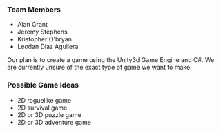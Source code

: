 

### Team Members

* Alan Grant
* Jeremy Stephens
* Kristopher O'bryan
* Leodan Diaz Aguilera


Our plan is to create a game using the Unity3d Game Engine and C#. We are currently unsure of the exact type of game we want to make.

### Possible Game Ideas

* 2D roguelike game
* 2D survival game
* 2D or 3D puzzle game
* 2D or 3D adventure game

